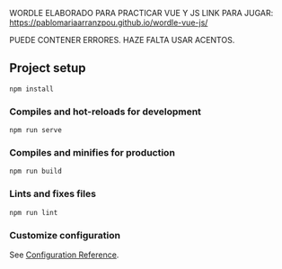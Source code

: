 WORDLE ELABORADO PARA PRACTICAR VUE Y JS 
LINK PARA JUGAR: https://pablomariaarranzpou.github.io/wordle-vue-js/

PUEDE CONTENER ERRORES. HAZE FALTA USAR ACENTOS.
## Project setup
```
npm install
```

### Compiles and hot-reloads for development
```
npm run serve
```

### Compiles and minifies for production
```
npm run build
```

### Lints and fixes files
```
npm run lint
```

### Customize configuration
See [Configuration Reference](https://cli.vuejs.org/config/).
#

